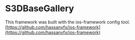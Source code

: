 # S3DBaseGallery

This framework was built with the ios-framework  config tool.
[https://github.com/hassanvfx/ios-framework](https://github.com/hassanvfx/ios-framework)
